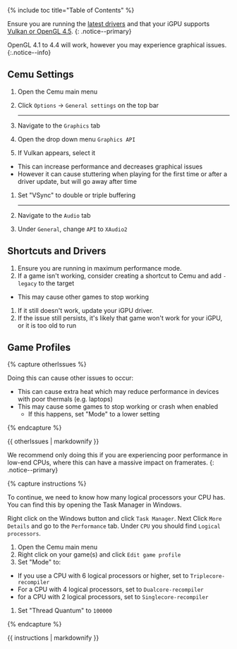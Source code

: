{% include toc title="Table of Contents" %}

Ensure you are running the [latest drivers](https://downloadcenter.intel.com/product/80939/Graphics-Drivers) and that your iGPU supports [Vulkan or OpenGL 4.5](https://www.intel.com/content/www/us/en/support/articles/000005524/graphics-drivers.html).
{: .notice--primary}

OpenGL 4.1 to 4.4 will work, however you may experience graphical issues.
{:.notice--info}

## Cemu Settings

1. Open the Cemu main menu
1. Click `Options` -> `General settings` on the top bar

    ---

3. Navigate to the `Graphics` tab
1. Open the drop down menu `Graphics API`
1. If Vulkan appears, select it
  - This can increase performance and decreases graphical issues
  - However it can cause stuttering when playing for the first time or after a driver update, but will go away after time
1. Set "VSync" to double or triple buffering

    ---

7. Navigate to the `Audio` tab
1. Under `General`, change `API` to `XAudio2`

## Shortcuts and Drivers

1. Ensure you are running in maximum performance mode.
1. If a game isn't working, consider creating a shortcut to Cemu and add `-legacy` to the target
  - This may cause other games to stop working
1. If it still doesn't work, update your iGPU driver.
1. If the issue still persists, it's likely that game won't work for your iGPU, or it is too old to run

## Game Profiles

{% capture otherIssues %}

Doing this can cause other issues to occur:
- This can cause extra heat which may reduce performance in devices with poor thermals (e.g. laptops)
- This may cause some games to stop working or crash when enabled
  - If this happens, set "Mode" to a lower setting

{% endcapture %}

<div class="notice--danger">{{ otherIssues | markdownify }}</div>

We recommend only doing this if you are experiencing poor performance in low-end CPUs, where this can have a massive impact on framerates.
{: .notice--primary}

{% capture instructions %}

To continue, we need to know how many logical processors your CPU has. You can find this by opening the Task Manager in Windows.

Right click on the Windows button and click `Task Manager`. Next Click `More Details` and go to the `Performance` tab. Under `CPU` you should find `Logical processors`.

1. Open the Cemu main menu
1. Right click on your game(s) and click `Edit game profile`
1. Set "Mode" to:
  - If you use a CPU with 6 logical processors or higher, set to `Triplecore-recompiler`
  - For a CPU with 4 logical processors, set to `Dualcore-recompiler`
  - for a CPU with 2 logical processors, set to `Singlecore-recompiler`
  1. Set "Thread Quantum" to `100000`

  {% endcapture %}

<div class="notice--info">{{ instructions | markdownify }}</div>
